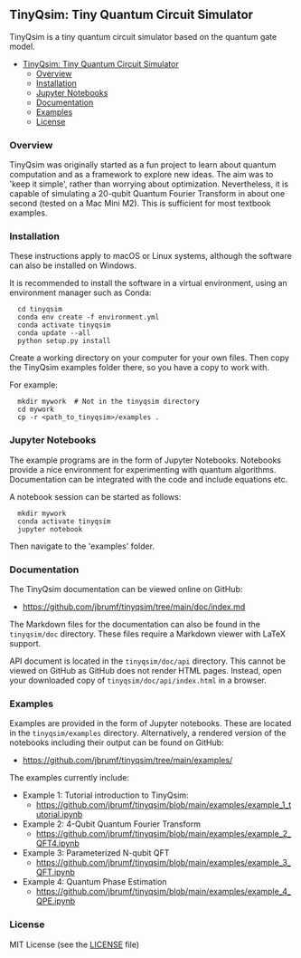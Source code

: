 ## TinyQsim: Tiny Quantum Circuit Simulator

TinyQsim is a tiny quantum circuit simulator based on the quantum gate model.

<!-- TOC -->

- [TinyQsim: Tiny Quantum Circuit Simulator](#tinyqsim-tiny-quantum-circuit-simulator)
  - [Overview](#overview)
  - [Installation](#installation)
  - [Jupyter Notebooks](#jupyter-notebooks)
  - [Documentation](#documentation)
  - [Examples](#examples)
  - [License](#license)

<!-- TOC -->

### Overview

TinyQsim was originally started as a fun project to learn about quantum computation and as a framework to explore new ideas. The aim was to 'keep it simple', rather than worrying about optimization. Nevertheless, it is capable of simulating a 20-qubit Quantum Fourier Transform in about one second (tested on a Mac Mini M2). This is sufficient for most textbook examples.

### Installation

These instructions apply to macOS or Linux systems, although the software can also be installed on Windows.

It is recommended to install the software in a virtual environment, using an environment manager such as Conda:

```
  cd tinyqsim
  conda env create -f environment.yml
  conda activate tinyqsim
  conda update --all
  python setup.py install
```

Create a working directory on your computer for your own files. Then copy the TinyQsim examples folder there, so you have a copy to work with.

For example:

```
  mkdir mywork  # Not in the tinyqsim directory
  cd mywork
  cp -r <path_to_tinyqsim>/examples .
```

### Jupyter Notebooks

The example programs are in the form of Jupyter Notebooks. Notebooks provide a nice environment for experimenting with quantum algorithms. Documentation can be integrated with the code and include equations etc.

A notebook session can be started as follows:

```
  mkdir mywork
  conda activate tinyqsim
  jupyter notebook
```

Then navigate to the 'examples' folder.

### Documentation

The TinyQsim documentation can be viewed online on GitHub:

- https://github.com/jbrumf/tinyqsim/tree/main/doc/index.md

The Markdown files for the documentation can also be found in the `tinyqsim/doc` directory. These files require a Markdown viewer with LaTeX support.

API document is located in the `tinyqsim/doc/api` directory. This cannot be viewed on GitHub as GitHub does not render HTML pages. Instead, open your downloaded copy of `tinyqsim/doc/api/index.html` in a browser. 

### Examples

Examples are provided in the form of Jupyter notebooks. These are located in the `tinyqsim/examples` directory. Alternatively, a rendered version of the notebooks including their output can be found on GitHub:

- https://github.com/jbrumf/tinyqsim/tree/main/examples/

The examples currently include:

- Example 1: Tutorial introduction to TinyQsim:
    - https://github.com/jbrumf/tinyqsim/blob/main/examples/example_1_tutorial.ipynb
- Example 2: 4-Qubit Quantum Fourier Transform
    - https://github.com/jbrumf/tinyqsim/blob/main/examples/example_2_QFT4.ipynb
- Example 3: Parameterized N-qubit QFT
    - https://github.com/jbrumf/tinyqsim/blob/main/examples/example_3_QFT.ipynb
- Example 4: Quantum Phase Estimation
    - https://github.com/jbrumf/tinyqsim/blob/main/examples/example_4_QPE.ipynb

### License

MIT License (see the [LICENSE](LICENSE) file)






